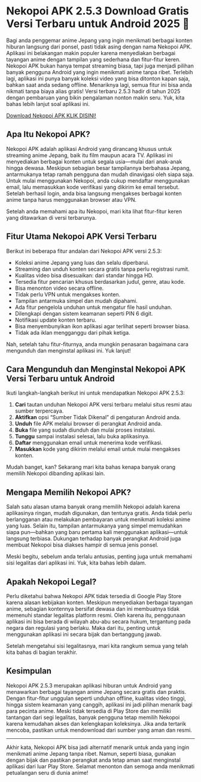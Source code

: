# Nekopoi APK 2.5.3 Download Gratis Versi Terbaru untuk Android 2025 👋

Bagi anda penggemar anime Jepang yang ingin menikmati berbagai konten hiburan langsung dari ponsel, pasti tidak asing dengan nama Nekopoi APK. Aplikasi ini belakangan makin populer karena menyediakan berbagai tayangan anime dengan tampilan yang sederhana dan fitur-fitur keren. Nekopoi APK bukan hanya tempat streaming biasa, tapi juga menjadi pilihan banyak pengguna Android yang ingin menikmati anime tanpa ribet. Terlebih lagi, aplikasi ini punya banyak koleksi video yang bisa ditonton kapan saja, bahkan saat anda sedang offline. Menariknya lagi, semua fitur ini bisa anda nikmati tanpa biaya alias gratis! Versi terbaru 2.5.3 hadir di tahun 2025 dengan pembaruan yang bikin pengalaman nonton makin seru. Yuk, kita bahas lebih lanjut soal aplikasi ini.

[Download Nekopoi APK KLIK DISINI!](https://tinyurl.com/3vywsmvf)

## Apa Itu Nekopoi APK?

Nekopoi APK adalah aplikasi Android yang dirancang khusus untuk streaming anime Jepang, baik itu film maupun acara TV. Aplikasi ini menyediakan berbagai konten untuk segala usia—mulai dari anak-anak hingga dewasa. Meskipun sebagian besar tampilannya berbahasa Jepang, antarmukanya tetap ramah pengguna dan mudah dinavigasi oleh siapa saja. Untuk mulai menggunakan Nekopoi, anda cukup mendaftar menggunakan email, lalu memasukkan kode verifikasi yang dikirim ke email tersebut. Setelah berhasil login, anda bisa langsung mengakses berbagai konten anime tanpa harus menggunakan browser atau VPN.

Setelah anda memahami apa itu Nekopoi, mari kita lihat fitur-fitur keren yang ditawarkan di versi terbarunya.

## Fitur Utama Nekopoi APK Versi Terbaru

Berikut ini beberapa fitur andalan dari Nekopoi APK versi 2.5.3:

- Koleksi anime Jepang yang luas dan selalu diperbarui.
- Streaming dan unduh konten secara gratis tanpa perlu registrasi rumit.
- Kualitas video bisa disesuaikan: dari standar hingga HD.
- Tersedia fitur pencarian khusus berdasarkan judul, genre, atau kode.
- Bisa menonton video secara offline.
- Tidak perlu VPN untuk mengakses konten.
- Tampilan antarmuka simpel dan mudah dipahami.
- Ada fitur pengelola unduhan untuk mengatur file hasil unduhan.
- Dilengkapi dengan sistem keamanan seperti PIN 6 digit.
- Notifikasi update konten terbaru.
- Bisa menyembunyikan ikon aplikasi agar terlihat seperti browser biasa.
- Tidak ada iklan mengganggu dari pihak ketiga.

Nah, setelah tahu fitur-fiturnya, anda mungkin penasaran bagaimana cara mengunduh dan menginstal aplikasi ini. Yuk lanjut!

## Cara Mengunduh dan Menginstal Nekopoi APK Versi Terbaru untuk Android

Ikuti langkah-langkah berikut ini untuk mendapatkan Nekopoi APK 2.5.3:

1. **Cari** tautan unduhan Nekopoi APK versi terbaru melalui situs resmi atau sumber terpercaya.
2. **Aktifkan** opsi “Sumber Tidak Dikenal” di pengaturan Android anda.
3. **Unduh** file APK melalui browser di perangkat Android anda.
4. **Buka** file yang sudah diunduh dan mulai proses instalasi.
5. **Tunggu** sampai instalasi selesai, lalu buka aplikasinya.
6. **Daftar** menggunakan email untuk menerima kode verifikasi.
7. **Masukkan** kode yang dikirim melalui email untuk mulai mengakses konten.

Mudah banget, kan? Sekarang mari kita bahas kenapa banyak orang memilih Nekopoi dibanding aplikasi lain.

## Mengapa Memilih Nekopoi APK?

Salah satu alasan utama banyak orang memilih Nekopoi adalah karena aplikasinya ringan, mudah digunakan, dan tentunya gratis. Anda tidak perlu berlangganan atau melakukan pembayaran untuk menikmati koleksi anime yang luas. Selain itu, tampilan antarmukanya yang simpel memudahkan siapa pun—bahkan yang baru pertama kali menggunakan aplikasi—untuk langsung terbiasa. Dukungan terhadap banyak perangkat Android juga membuat Nekopoi bisa diakses hampir di semua jenis ponsel.

Meski begitu, sebelum anda terlalu antusias, penting juga untuk memahami sisi legalitas dari aplikasi ini. Yuk, kita bahas lebih dalam.

## Apakah Nekopoi Legal?

Perlu diketahui bahwa Nekopoi APK tidak tersedia di Google Play Store karena alasan kebijakan konten. Meskipun menyediakan berbagai tayangan anime, sebagian kontennya bersifat dewasa dan ini membuatnya tidak memenuhi standar legalitas platform resmi. Oleh karena itu, penggunaan aplikasi ini bisa berada di wilayah abu-abu secara hukum, tergantung pada negara dan regulasi yang berlaku. Maka dari itu, penting untuk menggunakan aplikasi ini secara bijak dan bertanggung jawab.

Setelah mengetahui sisi legalitasnya, mari kita rangkum semua yang telah kita bahas di bagian terakhir.

## Kesimpulan

Nekopoi APK 2.5.3 merupakan aplikasi hiburan untuk Android yang menawarkan berbagai tayangan anime Jepang secara gratis dan praktis. Dengan fitur-fitur unggulan seperti unduhan offline, kualitas video tinggi, hingga sistem keamanan yang canggih, aplikasi ini jadi pilihan menarik bagi para pecinta anime. Meski tidak tersedia di Play Store dan memiliki tantangan dari segi legalitas, banyak pengguna tetap memilih Nekopoi karena kemudahan akses dan kelengkapan koleksinya. Jika anda tertarik mencoba, pastikan untuk mendownload dari sumber yang aman dan resmi.

---

Akhir kata, Nekopoi APK bisa jadi alternatif menarik untuk anda yang ingin menikmati anime Jepang tanpa ribet. Namun, seperti biasa, gunakan dengan bijak dan pastikan perangkat anda tetap aman saat menginstal aplikasi dari luar Play Store. Selamat menonton dan semoga anda menikmati petualangan seru di dunia anime!
